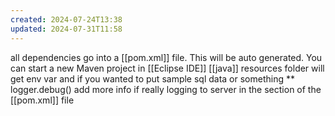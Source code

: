 ```yaml
---
created: 2024-07-24T13:38
updated: 2024-07-31T11:58
---
```

all dependencies go into a [[pom.xml]] file. This will be auto generated. You can start a new Maven project in [[Eclipse IDE]] 
[[java]]
resources folder will get env var and if you wanted to put sample sql data or something ** 
logger.debug()
add more info if really logging to server in the <PatternLayout> section of the [[pom.xml]] file
